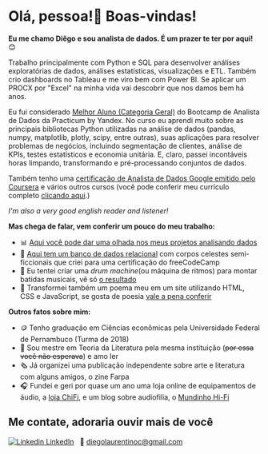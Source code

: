 # Olá, pessoa!👋 Boas-vindas!

**Eu me chamo Diêgo e sou analista de dados. É um prazer te ter por aqui!** 😊

Trabalho principalmente com Python e SQL para desenvolver análises exploratórias de dados, análises estatísticas, visualizações e ETL. Também crio dashboards no Tableau e me viro bem com Power BI. Se aplicar um PROCX por "Excel" na minha vida vai descobrir que nos damos bem há anos.

Eu fui considerado [Melhor Aluno (Categoria Geral)](https://github.com/diego-analytics/diego-analytics/blob/main/best%20student.jpg) do Bootcamp de Analista de Dados da Practicum by Yandex. No curso eu aprendi muito sobre as principais bibliotecas Python utilizadas na análise de dados (pandas, numpy, matplotlib, plotly, scipy, entre outras), suas aplicações para resolver problemas de negócios, incluindo segmentação de clientes, análise de KPIs, testes estatísticos e economia unitária. E, claro, passei incontáveis horas limpando, transformando e pré-processando conjuntos de dados.

Também tenho uma <a href='https://www.credly.com/badges/5ecb6d63-ada7-4978-a62a-63671666f84a?source=linked_in_profile' target='_blank'>certificação de Analista de Dados Google emitido pelo Coursera</a> e vários outros cursos (você pode conferir meu currículo completo <a href='https://github.com/diego-analytics/diego-analytics/blob/arquivos/Curriculo-Diego-de-Carvalho.pdf' target='_blank'>clicando aqui</a>.)

*I'm also a very good english reader and listener!* 

 **Mas chega de falar, vem conferir um pouco do meu trabalho:**

* 📊 <a href='https://github.com/diego-analytics/projetos_dados/blob/main/README.md' target='_blank'>Aqui você pode dar uma olhada nos meus projetos analisando dados</a>
* 💫 [Aqui tem um banco de dados relacional](https://github.com/diego-analytics/universe-sql) com corpos celestes semi-ficcionais que criei para uma certificação do freeCodeCamp
* 🎼 Eu tentei criar uma _drum machine_(ou máquina de ritmos) para montar batidas musicais, vê só [o resultado](https://github.com/diego-analytics/drum_machine)
* 📜 Transformei também um poema meu em um site utilizando HTML, CSS e JavaScript, se gosta de poesia <a href='https://diego-analytics.github.io/Eu-quero-que-voce-ria-EM-BITS/' target='_blank'>vale a pena conferir</a>

**Outros fatos sobre mim:**

* 🪙 Tenho graduação em Ciências econômicas pela Universidade Federal de Pernambuco (Turma de 2018)
* 📖 Sou mestre em Teoria da Literatura pela mesma instituição (~~por essa você não esperava~~) e amo ler
* 🗞 Já organizei uma publicação independente sobre arte e literatura com alguns amigos, o zine Farpa
* 🎧 Fundei e geri por quase um ano uma loja online de equipamentos de áudio, a <a href='https://www.instagram.com/chifi_br/' target='_blank'>loja ChiFi</a>, e um blog sobre audiofilia, o <a href='https://www.instagram.com/mundinhohifi/' target='_blank'>Mundinho Hi-Fi</a>

## Me contate, adoraria ouvir mais de você
[![Linkedin](https://i.stack.imgur.com/gVE0j.png) LinkedIn](https://www.linkedin.com/diego-de-carvalho)
&nbsp;
📧 diegolaurentinoc@gmail.com

<!--
**diego-analytics/diego-analytics** is a ✨ _special_ ✨ repository because its `README.md` (this file) appears on your GitHub profile.

Here are some ideas to get you started:

- 🔭 I’m currently working on ...
- 🌱 I’m currently learning ...
- 👯 I’m looking to collaborate on ...
- 🤔 I’m looking for help with ...
- 💬 Ask me about ...
- 📫 How to reach me: ...
- 😄 Pronouns: ...
- ⚡ Fun fact: ...
-->
